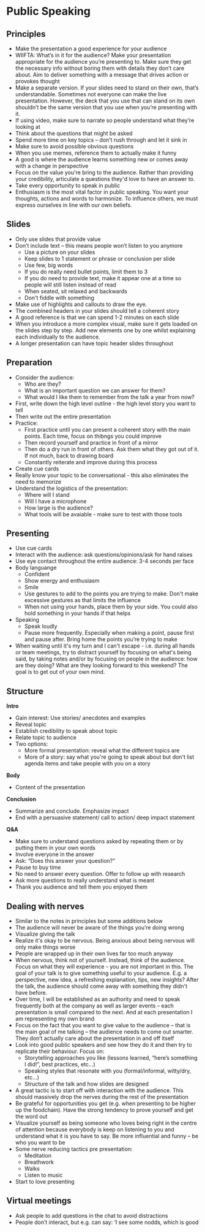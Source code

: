 # Public Speaking 

## Principles
- Make the presentation a good experience for your audience 
- WIIFTA: What’s in it for the audience? Make your presentation appropriate for the audience you’re presenting to. Make sure they get the necessary info without boring them with details they don’t care about. Aim to deliver something with a message that drives action or provokes thought
- Make a separate version. If your slides need to stand on their own, that’s understandable. Sometimes not everyone can make the live presentation. However, the deck that you use that can stand on its own shouldn’t be the same version that you use when you’re presenting with it.
- If using video, make sure to narrate so people understand what they’re looking at
- Think about the questions that might be asked 
- Spend more time on key topics – don’t rush through and let it sink in
- Make sure to avoid possible obvious questions
- When you use memes, reference them to actually make it funny 
- A good is where the audience learns something new or comes away with a change in perspective 
- Focus on the value you're bring to the audience. Rather than providing your credibility, articulate a questions they'd love to have an answer to. 
- Take every opportunity to speak in public 
- Enthusiasm is the most vital factor in public speaking. You want your thoughts, actions and words to harmonize. To influence others, we must express ourselves in line with our own beliefs. 


## Slides
- Only use slides that provide value
- Don’t include text – this means people won’t listen to you anymore
    - Use a picture on your slides 
    - Keep slides to 1 statement or phrase or conclusion per slide
    - Use few, big words
    - If you do really need bullet points, limit them to 3
    - If you do need to provide text, make it appear one at a time so people will still listen instead of read
    - When seated, sit relaxed and backwards
    - Don't fiddle with something
- Make use of highlights and callouts to draw the eye.
- The combined headers in your slides should tell a coherent story  
- A good reference is that we can spend 1-2 minutes on each slide  
- When you introduce a more complex visual, make sure it gets loaded on the slides step by step. Add new elements one by one whilst explaining each individually to the audience.
- A longer presentation can have topic header slides throughout 

## Preparation
- Consider the audience: 
    - Who are they?
    - What is an important question we can answer for them?
    - What would I like them to remember from the talk a year from now? 
- First, write down the high level outline - the high level story you want to tell 
- Then write out the entire presentation 
- Practice: 
    - First practice until you can present a coherent story with the main points. Each time, focus on thibngs you could improve
    - Then record yourself and practice in front of a mirror 
    - Then do a dry run in front of others. Ask them what they got out of it. If not much, back to drawing board  
    - Constantly reiterate and improve during this process
- Create cue cards 
- Really know your topic to be conversational - this also eliminates the need to memorize 
- Understand the logistics of the presentation: 
    - Where will I stand
    - Will I have a microphone
    - How large is the audience? 
    - What tools will be avaiable - make sure to test with those tools

## Presenting
- Use cue cards
- Interact with the audience: ask questions/opinions/ask for hand raises 
- Use eye contact throughout the entire audience: 3-4 seconds per face 
- Body languange
    - Confident
    - Show energy and enthusiasm
    - Smile 
    - Use gestures to add to the points you are trying to make. Don't make excessive gestures as that limits the influence 
    - When not using your hands, place them by your side. You could also hold something in your hands if that helps 
- Speaking
    - Speak loudly
    - Pause more frequently. Especially when making a point, pause first and pause after. Bring home the points you’re trying to make
- When waiting until it's my turn and I can't escape - i.e. during all hands or team meetings, try to distract yourself by focusing on what's being said, by taking notes and/or by focusing on people in the audience: how are they doing? What are they looking forward to this weekend? The goal is to get out of your own mind. 

## Structure
**Intro**
- Gain interest: Use stories/ anecdotes and examples
- Reveal topic
- Establish credibility to speak about topic
- Relate topic to audience
- Two options: 
    - More formal presentation: reveal what the different topics are
    - More of a story: say what you're going to speak about but don't list agenda items and take people with you on a story

**Body**
- Content of the presentation

**Conclusion**
- Summarize and conclude. Emphasize impact 
- End with a persuasive statement/ call to action/ deep impact statement

**Q&A**
- Make sure to understand questions asked by repeating them or by putting them in your own words
- Involve everyone in the answer
- Ask: “Does this answer your question?”
- Pause to buy time
- No need to answer every question. Offer to follow up with research
- Ask more questions to really understand what is meant
- Thank you audience and tell them you enjoyed them 

## Dealing with nerves
- Similar to the notes in principles but some additions below
- The audience will never be aware of the things you’re doing wrong 
- Visualize giving the talk
- Realize it's okay to be nervous. Being anxious about being nervous will only make things worse
- People are wrapped up in their own lives far too much anyway
- When nervous, think not of yourself. Instead, think of the audience. Focus on what they will experience - you are not important in this. The goal of your talk is to give something useful to your audience. E.g. a perspective, new idea, a refreshing explanation, tips, new insights? After the talk, the audience should come away with something they didn't have before. 
- Over time, I will be established as an authority and need to speak frequently both at the company as well as larger events – each presentation is small compared to the next. And at each presentation I am representing my own brand
- Focus on the fact that you want to give value to the audience – that is the main goal of me talking – the audience needs to come out smarter. They don’t actually care about the presentation in and off itself 
- Look into good public speakers and see how they do it and then try to replicate their behaviour. Focus on: 
    - Storytelling approaches you like (lessons learned, “here’s something I did!”, best practices, etc…)
    - Speaking styles that resonate with you (formal/informal, witty/dry, etc…)
    - Structure of the talk and how slides are designed
- A great tactic is to start off with interaction with the audience. This should massively drop the nerves during the rest of the presentation
- Be grateful for opportunities you get (e.g. when presenting to be higher up the foodchain). Have the strong tendency to prove yourself and get the word out 
- Visualize yourself as being someone who loves being right in the centre of attention because everybody is keep on listening to you and understand what it is you have to say. Be more influential and funny – be who you want to be
- Some nerve reducing tactics pre presentation: 
  - Meditation
  - Breathwork
  - Walks
  - Listen to music
- Start to love presenting

## Virtual meetings
- Ask people to add questions in the chat to avoid distractions 
- People don’t interact, but e.g. can say: ‘I see some nodds, which is good 